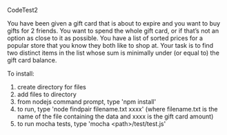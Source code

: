 CodeTest2

You have been given a gift card that is about to expire and you want to buy
gifts for 2 friends. You want to spend the whole gift card, or if that’s not an
option as close to it as possible. You have a list of sorted prices for a
popular store that you know they both like to shop at. Your task is to find
two distinct items in the list whose sum is minimally under (or equal to) the
gift card balance.

To install:
1) create directory for files
2) add files to directory
3) from nodejs command prompt, type 'npm install' 
4) to run, type 'node findpair filename.txt xxxx'  (where filename.txt is the name of the file containing the data and xxxx is the gift card amount)
5) to run mocha tests, type 'mocha \<path>/test/test.js'


